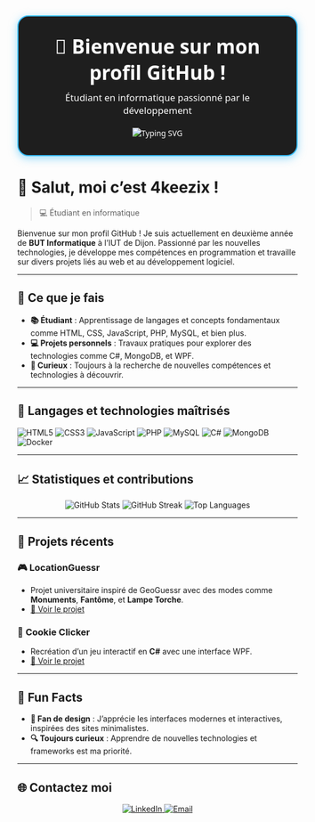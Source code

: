 <div align="center" style="padding: 30px; border: 2px solid #36BCF7; border-radius: 20px; box-shadow: 0px 4px 15px rgba(54, 188, 247, 0.5); background-color: #1E1E1E; color: #FFFFFF; font-family: 'Segoe UI', Tahoma, Geneva, Verdana, sans-serif;">
  <h1 style="font-size: 2.5em; font-weight: bold; margin: 0;">👋 Bienvenue sur mon profil GitHub !</h1>
  <p style="font-size: 1.2em; margin: 10px 0 20px;">Étudiant en informatique passionné par le développement</p>
  <img src="https://readme-typing-svg.herokuapp.com?color=36BCF7&lines=Curieux+et+motivé;Étudiant+en+BUT+Informatique;Bienvenue+sur+mon+GitHub!" alt="Typing SVG">
</div>

# 👋 Salut, moi c’est 4keezix !

> 💻 Étudiant en informatique

Bienvenue sur mon profil GitHub ! Je suis actuellement en deuxième année de **BUT Informatique** à l’IUT de Dijon. Passionné par les nouvelles technologies, je développe mes compétences en programmation et travaille sur divers projets liés au web et au développement logiciel.

---

## 🌟 Ce que je fais
- **📚 Étudiant** : Apprentissage de langages et concepts fondamentaux comme HTML, CSS, JavaScript, PHP, MySQL, et bien plus.
- **💻 Projets personnels** : Travaux pratiques pour explorer des technologies comme C#, MongoDB, et WPF.
- **🧠 Curieux** : Toujours à la recherche de nouvelles compétences et technologies à découvrir.

---

## 🔧 Langages et technologies maîtrisés

![HTML5](https://img.shields.io/badge/HTML5-E34F26?style=for-the-badge&logo=html5&logoColor=white)
![CSS3](https://img.shields.io/badge/CSS3-1572B6?style=for-the-badge&logo=css3&logoColor=white)
![JavaScript](https://img.shields.io/badge/JavaScript-F7DF1E?style=for-the-badge&logo=javascript&logoColor=black)
![PHP](https://img.shields.io/badge/PHP-777BB4?style=for-the-badge&logo=php&logoColor=white)
![MySQL](https://img.shields.io/badge/MySQL-4479A1?style=for-the-badge&logo=mysql&logoColor=white)
![C#](https://img.shields.io/badge/C%23-239120?style=for-the-badge&logo=csharp&logoColor=white)
![MongoDB](https://img.shields.io/badge/MongoDB-4EA94B?style=for-the-badge&logo=mongodb&logoColor=white)
![Docker](https://img.shields.io/badge/Docker-2496ED?style=for-the-badge&logo=docker&logoColor=white)

---

## 📈 Statistiques et contributions

<div align="center">
  <img src="https://github-readme-stats.vercel.app/api?username=4keezix&show_icons=true&theme=radical" alt="GitHub Stats">
  <img src="https://streak-stats.demolab.com?user=4keezix&theme=radical&hide_border=true&date_format=j%20M%5B%20Y%5D" alt="GitHub Streak">
  <img src="https://github-readme-stats.vercel.app/api/top-langs/?username=4keezix&layout=compact&theme=radical" alt="Top Languages">
</div>

---

## 🚀 Projets récents
### 🎮 **LocationGuessr**
- Projet universitaire inspiré de GeoGuessr avec des modes comme **Monuments**, **Fantôme**, et **Lampe Torche**.
- [🔗 Voir le projet](https://github.com/ethan-hgt/LocationGuessr)

### 🍪 **Cookie Clicker**
- Recréation d’un jeu interactif en **C#** avec une interface WPF.
- [🔗 Voir le projet](https://github.com/4keezix/SAE_DEV_CookieClicker)

---

## 🎯 Fun Facts
- **🎨 Fan de design** : J’apprécie les interfaces modernes et interactives, inspirées des sites minimalistes.
- **🔍 Toujours curieux** : Apprendre de nouvelles technologies et frameworks est ma priorité.

---

## 🌐 Contactez moi
<div align="center">
  <a href="https://www.linkedin.com/in/basileparrain/">
    <img src="https://img.shields.io/badge/LinkedIn-0A66C2?style=for-the-badge&logo=linkedin&logoColor=white" alt="LinkedIn">
  </a>
  <a href="mailto:4keezix@gmail.com">
    <img src="https://img.shields.io/badge/Email-D14836?style=for-the-badge&logo=gmail&logoColor=white" alt="Email">
  </a>
</div>
